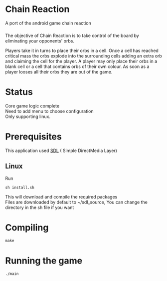 # Chain Reaction
A port of the android game chain reaction

###

The objective of Chain Reaction is to take control of the board by eliminating your opponents' orbs.

Players take it in turns to place their orbs in a cell.
Once a cell has reached critical mass the orbs explode into the surrounding cells
adding an extra orb and claiming the cell for the player.
 A player may only place their orbs in a blank cell or a cell that contains orbs of their own colour.
As soon as a player looses all their orbs they are out of the game.

###

# Status
Core game logic complete  
Need to add menu to choose configuration   
Only supporting linux.

# Prerequisites
This application used [SDL](https://www.libsdl.org/) ( Simple DirectMedia Layer)
## Linux 
Run  
```
sh install.sh
```
This will download and compile the required packages  
Files are downloaded by default to ~/sdl_source, You can change the directory in the sh file if you want

# Compiling
```
make
```
# Running the game
```
./main
```


